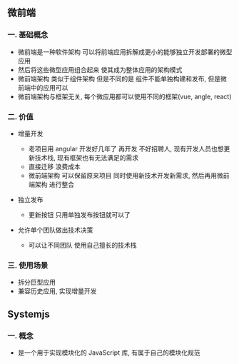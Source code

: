 ## 微前端
### 一. 基础概念
- 微前端是一种软件架构 可以将前端应用拆解成更小的能够独立开发部署的微型应用
- 然后将这些微型应用组合起来 使其成为整体应用的架构模式
- 微前端架构 类似于组件架构 但是不同的是 组件不能单独构建和发布, 但是微前端中的应用可以
- 微前端架构与框架无关, 每个微应用都可以使用不同的框架(vue, angle, react)

### 二. 价值
- 增量开发
    - 老项目用 angular 开发好几年了  再开发 不好招聘人, 现有开发人员也想更新技术栈, 现有框架也有无法满足的需求
    - 直接迁移 浪费成本
    - 微前端架构 可以保留原来项目 同时使用新技术开发新需求, 然后再用微前端架构 进行整合

- 独立发布
    - 更新按钮 只用单独发布按钮就可以了

- 允许单个团队做出技术决策 
    - 可以让不同团队 使用自己擅长的技术栈

### 三. 使用场景
- 拆分巨型应用
- 兼容历史应用, 实现增量开发

## Systemjs
### 一. 概念
- 是一个用于实现模块化的 JavaScript 库, 有属于自己的模块化规范

